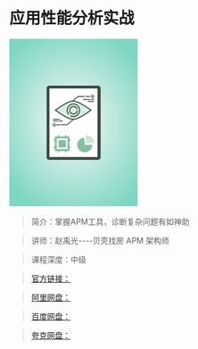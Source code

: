 # 应用性能分析实战

![img](../../assets/CioPOWBb-zyAbetIAAEekAJ94Ls006.png)

> 简介：掌握APM工具，诊断复杂问题有如神助

> 讲师：赵禹光----贝壳找房 APM 架构师

> 课程深度：中级

> [官方链接：]()

> [阿里网盘：]()

> [百度网盘：]()

> [夸克网盘：]()
